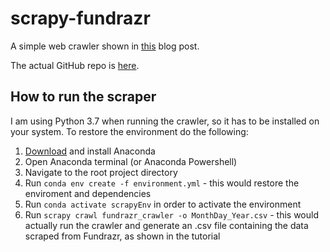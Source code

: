 # scrapy-fundrazr

A simple web crawler shown in [this](https://www.codementor.io/mgalarny/using-scrapy-to-build-your-own-dataset-cz24hsbp5) blog post.

The actual GitHub repo is [here](https://github.com/mGalarnyk/Python_Tutorials/tree/master/Scrapy/fundrazr).

## How to run the scraper
I am using Python 3.7 when running the crawler, so it has to be installed on your system.
To restore the environment do the following:

1. [Download](https://www.anaconda.com/distribution/) and install Anaconda
2. Open Anaconda terminal (or Anaconda Powershell)
3. Navigate to the root project directory
4. Run ```conda env create -f environment.yml``` - this would restore the enviroment and dependencies
5. Run ```conda activate scrapyEnv``` in order to activate the environment
6. Run ```scrapy crawl fundrazr_crawler -o MonthDay_Year.csv``` - this would actually run the crawler and generate an .csv file containing the data scraped from Fundrazr, as shown in the tutorial